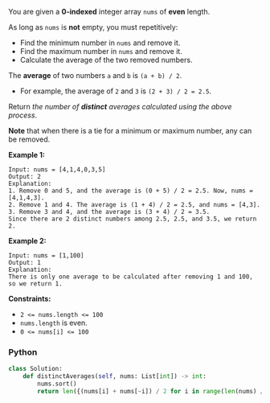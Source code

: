 You are given a  **0-indexed**  integer array  `nums`  of  **even**  length.

As long as  `nums`  is  **not**  empty, you must repetitively:

- Find the minimum number in  `nums`  and remove it.
- Find the maximum number in  `nums`  and remove it.
- Calculate the average of the two removed numbers.

The  **average**  of two numbers  `a`  and  `b`  is  `(a + b) / 2`.

- For example, the average of  `2`  and  `3`  is  `(2 + 3) / 2 = 2.5`.

Return _the number of  **distinct**  averages calculated using the above process_.

**Note**  that when there is a tie for a minimum or maximum number, any can be removed.

**Example 1:**

```
Input: nums = [4,1,4,0,3,5]
Output: 2
Explanation:
1. Remove 0 and 5, and the average is (0 + 5) / 2 = 2.5. Now, nums = [4,1,4,3].
2. Remove 1 and 4. The average is (1 + 4) / 2 = 2.5, and nums = [4,3].
3. Remove 3 and 4, and the average is (3 + 4) / 2 = 3.5.
Since there are 2 distinct numbers among 2.5, 2.5, and 3.5, we return 2.
```

**Example 2:**

```
Input: nums = [1,100]
Output: 1
Explanation:
There is only one average to be calculated after removing 1 and 100, so we return 1.
```

**Constraints:**

- `2 <= nums.length <= 100`
- `nums.length`  is even.
- `0 <= nums[i] <= 100`

### Python

```python
class Solution:
    def distinctAverages(self, nums: List[int]) -> int:
        nums.sort()
        return len({(nums[i] + nums[~i]) / 2 for i in range(len(nums) // 2)})
            
```